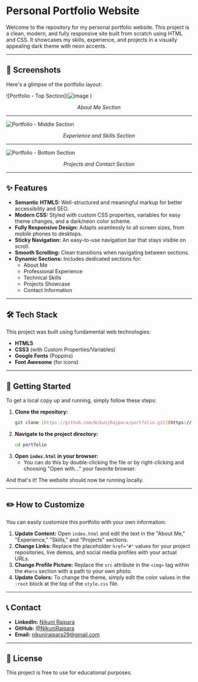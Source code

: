﻿# Personal Portfolio Website

Welcome to the repository for my personal portfolio website. This project is a clean, modern, and fully responsive site built from scratch using HTML and CSS. It showcases my skills, experience, and projects in a visually appealing dark theme with neon accents.

---

## 📸 Screenshots

Here's a glimpse of the portfolio layout:

![Portfolio - Top Section](![image](![image](https://github.com/user-attachments/assets/eaf6de62-7798-4f21-bc92-fbe6b21ded3e)
)
)
*<p align="center">About Me Section</p>*

---

![Portfolio - Middle Section](![image](https://github.com/user-attachments/assets/39f2f097-83e7-4acb-8b62-31997edd8b0d)
)
*<p align="center">Experience and Skills Section</p>*

---

![Portfolio - Bottom Section](![image](https://github.com/user-attachments/assets/458c9665-3e52-4f63-82da-145dabe4e60d)
)
*<p align="center">Projects and Contact Section</p>*

---

## ✨ Features

- **Semantic HTML5:** Well-structured and meaningful markup for better accessibility and SEO.
- **Modern CSS:** Styled with custom CSS properties, variables for easy theme changes, and a dark/neon color scheme.
- **Fully Responsive Design:** Adapts seamlessly to all screen sizes, from mobile phones to desktops.
- **Sticky Navigation:** An easy-to-use navigation bar that stays visible on scroll.
- **Smooth Scrolling:** Clean transitions when navigating between sections.
- **Dynamic Sections:** Includes dedicated sections for:
  - About Me
  - Professional Experience
  - Technical Skills
  - Projects Showcase
  - Contact Information

---

## 🛠️ Tech Stack

This project was built using fundamental web technologies:

- **HTML5**
- **CSS3** (with Custom Properties/Variables)
- **Google Fonts** (Poppins)
- **Font Awesome** (for icons)

---

## 🚀 Getting Started

To get a local copy up and running, simply follow these steps:

1.  **Clone the repository:**
    ```sh
    git clone [https://github.com/NikunjRajpara/portfolio.git](https://github.com/NikunjRajpara/portfolio.git)
    ```
2.  **Navigate to the project directory:**
    ```sh
    cd portfolio
    ```
3.  **Open `index.html` in your browser:**
    - You can do this by double-clicking the file or by right-clicking and choosing "Open with..." your favorite browser.

And that's it! The website should now be running locally.

---

## ✏️ How to Customize

You can easily customize this portfolio with your own information:

1.  **Update Content:** Open `index.html` and edit the text in the "About Me," "Experience," "Skills," and "Projects" sections.
2.  **Change Links:** Replace the placeholder `href="#"` values for your project repositories, live demos, and social media profiles with your actual URLs.
3.  **Change Profile Picture:** Replace the `src` attribute in the `<img>` tag within the `#hero` section with a path to your own photo.
4.  **Update Colors:** To change the theme, simply edit the color values in the `:root` block at the top of the `style.css` file.

---

## 📞 Contact

- **LinkedIn:** [Nikunj Rajpara](https://www.linkedin.com/in/nikunj-rajpara-4628a0247/)
- **GitHub:** [@NikunjRajpara](https://github.com/NikunjRajpara)
- **Email:** [nikunjrajpara29@gmail.com](mailto:nikunjrajpara29@gmail.com)

---

## 📄 License

This project is free to use for educational purposes.
